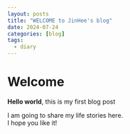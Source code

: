 ```yaml
---
layout: posts
title: "WELCOME to JinHee's blog"
date: 2024-07-24
categories: [blog]
tags: 
  - diary
---
```


# Welcome

**Hello world**, this is my first blog post

I am going to share my life stories here.  
I hope you like it!
